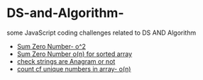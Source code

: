 # DS-and-Algorithm-

some JavaScript coding challenges related to DS AND Algorithm

- [Sum Zero Number- o^2](./challenges/SumZero.js)
- [Sum Zero Number o(n) for sorted array](./challenges/SumZeroNew.js)
- [check strings are Anagram or not](./challenges/Anagram.js)
- [count cf unique numbers in array- o(n)](./challenges/countUnique.js)
